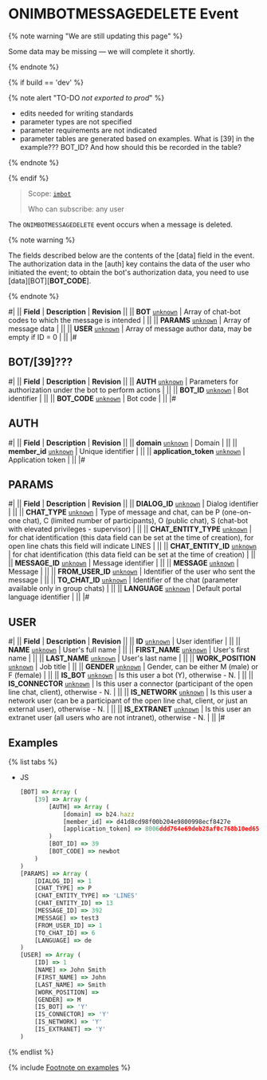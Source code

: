 # ONIMBOTMESSAGEDELETE Event

{% note warning "We are still updating this page" %}

Some data may be missing — we will complete it shortly.

{% endnote %}

{% if build == 'dev' %}

{% note alert "TO-DO _not exported to prod_" %}

- edits needed for writing standards
- parameter types are not specified
- parameter requirements are not indicated
- parameter tables are generated based on examples. What is [39] in the example??? BOT_ID? And how should this be recorded in the table?

{% endnote %}

{% endif %}

> Scope: [`imbot`](../../../scopes/permissions.md)
>
> Who can subscribe: any user

The `ONIMBOTMESSAGEDELETE` event occurs when a message is deleted.

{% note warning %}

The fields described below are the contents of the [data] field in the event. The authorization data in the [auth] key contains the data of the user who initiated the event; to obtain the bot's authorization data, you need to use [data][BOT][__BOT_CODE__].

{% endnote %}

#|
|| **Field** | **Description** | **Revision** ||
|| **BOT** 
[`unknown`](../../../data-types.md) | Array of chat-bot codes to which the message is intended | ||
|| **PARAMS** 
[`unknown`](../../../data-types.md) | Array of message data | ||
|| **USER** 
[`unknown`](../../../data-types.md) | Array of message author data, may be empty if ID = 0 | ||
|#

## BOT/[39]???

#|
|| **Field** | **Description** | **Revision** ||
|| **AUTH** 
[`unknown`](../../../data-types.md) | Parameters for authorization under the bot to perform actions | ||
|| **BOT_ID** 
[`unknown`](../../../data-types.md) | Bot identifier | ||
|| **BOT_CODE** 
[`unknown`](../../../data-types.md) | Bot code | ||
|#

## AUTH

#|
|| **Field** | **Description** | **Revision** ||
|| **domain** 
[`unknown`](../../../data-types.md) | Domain | ||
|| **member_id** 
[`unknown`](../../../data-types.md) | Unique identifier | ||
|| **application_token** 
[`unknown`](../../../data-types.md) | Application token | ||
|#

## PARAMS

#|
|| **Field** | **Description** | **Revision** ||
|| **DIALOG_ID** 
[`unknown`](../../../data-types.md) | Dialog identifier | ||
|| **CHAT_TYPE** 
[`unknown`](../../../data-types.md) | Type of message and chat, can be P (one-on-one chat), C (limited number of participants), O (public chat), S (chat-bot with elevated privileges - supervisor) | ||
|| **CHAT_ENTITY_TYPE** 
[`unknown`](../../../data-types.md) | for chat identification (this data field can be set at the time of creation), for open line chats this field will indicate LINES | ||
|| **CHAT_ENTITY_ID** 
[`unknown`](../../../data-types.md) | for chat identification (this data field can be set at the time of creation) | ||
|| **MESSAGE_ID** 
[`unknown`](../../../data-types.md) | Message identifier | ||
|| **MESSAGE** 
[`unknown`](../../../data-types.md) | Message | ||
|| **FROM_USER_ID** 
[`unknown`](../../../data-types.md) | Identifier of the user who sent the message | ||
|| **TO_CHAT_ID** 
[`unknown`](../../../data-types.md) | Identifier of the chat (parameter available only in group chats) | ||
|| **LANGUAGE** 
[`unknown`](../../../data-types.md) | Default portal language identifier | ||
|#

## USER

#|
|| **Field** | **Description** | **Revision** ||
|| **ID** 
[`unknown`](../../../data-types.md) | User identifier | ||
|| **NAME** 
[`unknown`](../../../data-types.md) | User's full name | ||
|| **FIRST_NAME** 
[`unknown`](../../../data-types.md) | User's first name | ||
|| **LAST_NAME** 
[`unknown`](../../../data-types.md) | User's last name | ||
|| **WORK_POSITION** 
[`unknown`](../../../data-types.md) | Job title | ||
|| **GENDER** 
[`unknown`](../../../data-types.md) | Gender, can be either M (male) or F (female) | ||
|| **IS_BOT** 
[`unknown`](../../../data-types.md) | Is this user a bot (Y), otherwise - N. | ||
|| **IS_CONNECTOR** 
[`unknown`](../../../data-types.md) | Is this user a connector (participant of the open line chat, client), otherwise - N. | ||
|| **IS_NETWORK** 
[`unknown`](../../../data-types.md) | Is this user a network user (can be a participant of the open line chat, client, or just an external user), otherwise - N. | ||
|| **IS_EXTRANET** 
[`unknown`](../../../data-types.md) | Is this user an extranet user (all users who are not intranet), otherwise - N. | ||
|#

## Examples

{% list tabs %}

- JS

    ```js
    [BOT] => Array (
        [39] => Array (
            [AUTH] => Array (
                [domain] => b24.hazz
                [member_id] => d41d8cd98f00b204e9800998ecf8427e
                [application_token] => 8006ddd764e69deb28af0c768b10ed65
            )
            [BOT_ID] => 39    
            [BOT_CODE] => newbot
        )
    )
    [PARAMS] => Array (
        [DIALOG_ID] => 1    
        [CHAT_TYPE] => P    
        [CHAT_ENTITY_TYPE] => 'LINES'    
        [CHAT_ENTITY_ID] => 13    
        [MESSAGE_ID] => 392
        [MESSAGE] => test3
        [FROM_USER_ID] => 1
        [TO_CHAT_ID] => 6
        [LANGUAGE] => de    
    )
    [USER] => Array (
        [ID] => 1
        [NAME] => John Smith
        [FIRST_NAME] => John
        [LAST_NAME] => Smith
        [WORK_POSITION] =>
        [GENDER] => M
        [IS_BOT] => 'Y'
        [IS_CONNECTOR] => 'Y'
        [IS_NETWORK] => 'Y'
        [IS_EXTRANET] => 'Y'
    )
    ```

{% endlist %}

{% include [Footnote on examples](../../../../_includes/examples.md) %}